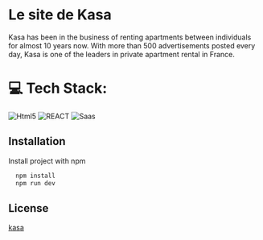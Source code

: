 # Le site de Kasa

Kasa has been in the business of renting apartments between individuals for almost 10 years now. With more than 500 advertisements posted every day, Kasa is one of the leaders in private apartment rental in France.

# 💻 Tech Stack:
![Html5](https://img.shields.io/badge/HTML5-E34F26?style=for-the-badge&logo=html5&logoColor=white)
![REACT](https://img.shields.io/badge/React-20232A?style=for-the-badge&logo=react&logoColor=61DAFB)
![Saas](https://img.shields.io/badge/Sass-CC6699?style=for-the-badge&logo=sass&logoColor=white)

## Installation

Install project with npm

```bash
  npm install 
  npm run dev
```

## License

[kasa](https://kasa.com/licenses/kasa/)

